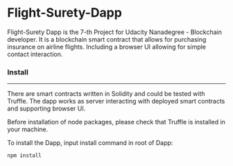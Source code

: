 # Flight-Surety-Dapp
Flight-Surety Dapp is the 7-th Project for Udacity Nanadegree - Blockchain developer. It is a blockchain smart contract that allows for purchasing insurance on airline flights. Including a browser UI allowing for simple contact interaction.

### Install
***
There are smart contracts written in Solidity and could be tested with Truffle. The dapp works as server interacting with deployed smart contracts and supporting browser UI.

Before installation of node packages, please check that Truffle is installed in your machine.

To install the Dapp, input install command in root of Dapp:
```
npm install
```
